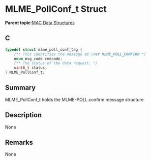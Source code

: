 # MLME\_PollConf\_t Struct

**Parent topic:**[MAC Data Structures](GUID-D83EFB67-1CD2-4DDB-825D-8A6090B47CA1.md)

## C

```c
typedef struct mlme_poll_conf_tag {
    /** This identifies the message as \ref MLME_POLL_CONFIRM */
    enum msg_code cmdcode;
    /** The status of the data request. */
    uint8_t status;
} MLME_PollConf_t;

```

## Summary

MLME\_PollConf\_t holds the MLME-POLL.confirm message structure

## Description

None

## Remarks

None

